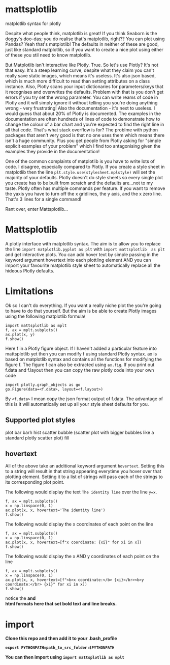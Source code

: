 # mattsplotlib
matplotlib syntax for plotly

Despite what people think, matplotlib is great! If you think Seaborn is the doggy's doo-das; you do realise that's matplotlib, right?? 
You can plot using Pandas? Yeah that's matplotlib! The defaults in neither of these are good, just like standard matplotlib, 
so if you want to create a nice plot using either of these you stil need to know matplotlib. 

But Matplotlib isn't interactive like Plotly. True. So let's use Plotly? It's not that easy. It's a steep learning curve, despite what they 
claim you can't really save static images, which means it's useless. It's also json based, which is much more difficult to read than setting 
attributes on a class instance. Also, Plotly scans your input dictionaries for parameters/keys that it recognises and overwrites the defaults. 
Problem with that is you don't get errors if you try set the wrong parameter. You can write reams of code in Plotly and it will simply ignore it 
without telling you you're doing anything wrong - very frustrating! Also the documentation - it's next to useless. I would guess that about 20% of 
Plotly is documented. The examples in the documentation are often hundreds of lines of code to demonstrate how to change the colour of a bar chart
and you're expected to find the right line in all that code. That's what stack overflow is for? The problme with python packages that aren't very 
good is that no one uses them which means there isn't a huge community. Plus you get people from Plotly asking for "simple explicit examples of your
problem" which I find too antagonising given the examples they provide in the documentation!

One of the common complaints of matplotlib is you have to write lots of code. I disagree, especially compared to Plotly. If you create a style sheet
in matplotlib then the line `plt.style.use(stylesheet.mplstyle)` will set the majority of your defaults. Plotly doesn't do style sheets so every 
single plot you create has to be built from scratch and the defaults are...not to my taste. Plotly often has multiple commands per feature. If you 
want to remove the yaxis you have to turn off the x gridlines, the y axis, and the x zero line. That's 3 lines for a single command! 

Rant over, enter Mattsplotlib...

# Mattsplotlib

A plotly interface with matplotlib syntax. The aim is to allow you to replace the line `import matplotlib.pyplot as plt` with `import mattsplotlib 
as plt` and get interactive plots. You can add hover text by simple passing in the keyword argument hovertext into each plottling element AND
you can import your favourite matplotlib style sheet to automatically replace all the hideous Plotly defaults.

# Limitations

Ok so I can't do everything. If you want a really niche plot the you're going to have to do that yourself. But the aim is be able to create 
Plotly images using the following matplotlib formula\\
```
import mattsplotlib as mplt
f, ax = mplt.subplots()
ax.plot(x, y)
f.show()
```
Here f in a Plotly figure object. If I haven't added a particular feature into mattsplotlib yet then you can modify f using standard Plotly syntax. ax is based on matplotlib syntax and contains all the functions for modifying the figure f. The figure f can also be extracted using `ax.fig`. If you print out f.data and f.layout then you can copy the raw plotly code into your own code
```
import plotly.graph_objects as go
go.Figure(data=<f.data>, layout=<f.layout>)
```
By `<f.data>` I mean copy the json format output of f.data. The advantage of this is it will automatically set up all your style sheet defaults for you. 

## Supported plot styles
plot
bar
barh
hist
scatter
bubble (scatter plot with bigger bubbles like a standard plotly scatter plot)
fill

## hovertext
All of the above take an additional keyword argument `hovertext`. Setting this to a string will result in that string appearing everytime you hover over that plotting element. Setting it to a list of strings will pass each of the strings to its corresponding plot point.

The following would display the text `The identity line` over the line `y=x`.
```
f, ax = mplt.subplots()
x = np.linspace(0, 1)
ax.plot(x, x, hovertext='The identity line')
f.show()
```
The following would display the x coordinates of each point on the line
```
f, ax = mplt.subplots()
x = np.linspace(0, 1)
ax.plot(x, x, hovertext=[f"x coordinate: {xi}" for xi in x])
f.show()
```
The following would display the x AND y coordinates of each point on the line
```
f, ax = mplt.subplots()
x = np.linspace(0, 1)
ax.plot(x, x, hovertext=[f"<b>x coordinate:</b> {xi}</br><b>y coordinate:</br> {xi}" for xi in x])
f.show()
```
notice the <b> and <br> html formats here that set bold text and line breaks.

# import

Clone this repo and then add it to your .bash_profile
```
export PYTHONPATH=path_to_src_folder:$PYTHONPATH
```
You can then import using `import mattsplotlib as mplt`
